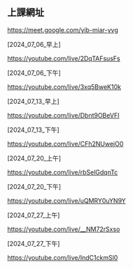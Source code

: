## 上課網址

https://meet.google.com/yib-miar-yvg

[2024_07_06_早上]

https://youtube.com/live/2DqTAFsusFs

[2024_07_06_下午]

https://youtube.com/live/3xq5BweK10k

[2024_07_13_早上]

https://youtube.com/live/Dbnt9OBeVFI

[2024_07_13_下午]

https://youtube.com/live/CFh2NUwejO0


[2024_07_20_上午]

https://youtube.com/live/rbSelGdqnTc

[2024_07_20_下午]

https://youtube.com/live/uQMRY0uYN9Y

[2024_07_27_上午]

https://youtube.com/live/__NM72rSxso

[2024_07_27_下午]

https://youtube.com/live/IndC1ckmSl0


